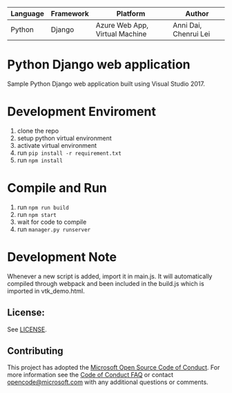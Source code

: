 | Language | Framework | Platform | Author |
| -------- | -------- |--------|--------|
| Python | Django | Azure Web App, Virtual Machine| Anni Dai, Chenrui Lei|


# Python Django web application

Sample Python Django web application built using Visual Studio 2017.

# Development Enviroment
1. clone the repo
1. setup python virtual environment
1. activate virtual environment
1. run `pip install -r requirement.txt`
1. run `npm install`

# Compile and Run
1. run `npm run build`
1. run `npm start`
1. wait for code to compile
1. run `manager.py runserver`

# Development Note
Whenever a new script is added, import it in main.js. It will automatically compiled through webpack and been 
included in the build.js which is imported in vtk_demo.html.

## License:

See [LICENSE](LICENSE).

## Contributing

This project has adopted the [Microsoft Open Source Code of Conduct](https://opensource.microsoft.com/codeofconduct/). For more information see the [Code of Conduct FAQ](https://opensource.microsoft.com/codeofconduct/faq/) or contact [opencode@microsoft.com](mailto:opencode@microsoft.com) with any additional questions or comments.


